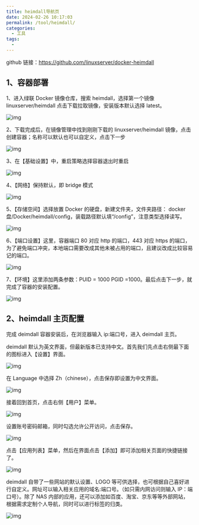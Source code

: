 ```yaml
---
title: heimdall导航页
date: 2024-02-26 10:17:03
permalink: /tool/heimdall/
categories:
  - 工具
tags:
  -
---
```


github 链接：<https://github.com/linuxserver/docker-heimdall>

## 1、容器部署

1、进入绿联 Docker 镜像仓库，搜索 heimdall，选择第一个镜像 linuxserver/heimdall 点击下载拉取镜像，安装版本默认选择 latest。

![img](./img/0201.png)

2、下载完成后，在镜像管理中找到刚刚下载的 linuxserver/heimdall 镜像，点击创建容器；名称可以默认也可以自定义，点击下一步

![img](./img/0202.png)

3、在【基础设置】中，重启策略选择容器退出时重启

![img](./img/0203.png)

4、【网络】保持默认，即 bridge 模式

![img](./img/0204.png)

5、【存储空间】选择放置 Docker 的硬盘，新建文件夹，文件夹路径：
docker 盘/Docker/heimdall/config，装载路径默认填“/config”，注意类型选择读写。

![img](./img/0205.png)

6、【端口设置】这里，容器端口 80 对应 http 的端口，443 对应 https 的端口，为了避免端口冲突，本地端口需要改成其他未被占用的端口，且建议改成比较容易记的端口。

![img](./img/0206.png)

7、【环境】这里添加两条参数：PUID = 1000 PGID =1000。最后点击下一步，就完成了容器的安装配置。

![img](./img/0207.png)

## 2、heimdall 主页配置

完成 deimdall 容器安装后，在浏览器输入 ip:端口号，进入 deimdall 主页。

deimdall 默认为英文界面，但最新版本已支持中文。首先我们先点击右侧最下面的图标进入【设置】界面。

![img](./img/0208.png)

在 Language 中选择 Zh（chinese），点击保存即设置为中文界面。

![img](./img/0209.png)

接着回到首页，点击右侧【用户】菜单。

![img](./img/0210.png)

设置账号密码邮箱，同时勾选允许公开访问，点击保存。

![img](./img/0211.png)

点击【应用列表】菜单，然后在界面点击【添加】即可添加相关页面的快捷链接了。

![img](./img/0212.png)

deimdall 自带了一些网站的默认设置、LOGO 等可供选择，也可根据自己喜好进行自定义。网址可以输入相关应用的域名:端口号。（如只需内网访问则输入 IP：端口号）。除了 NAS 内部的应用，还可以添加如百度、淘宝、京东等等外部网站，根据需求定制个人导航，同时可以进行标签的归类。

![img](./img/0213.png)
